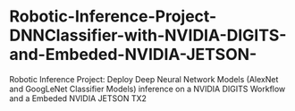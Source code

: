 # Robotic-Inference-Project-DNNClassifier-with-NVIDIA-DIGITS-and-Embeded-NVIDIA-JETSON-
Robotic Inference Project: Deploy Deep Neural Network Models (AlexNet and GoogLeNet Classifier Models) inference on a NVIDIA DIGITS Workflow and a Embeded NVIDIA JETSON TX2 
